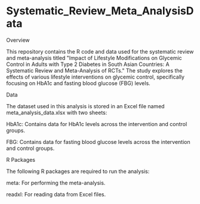 # Systematic_Review_Meta_AnalysisData
Overview

This repository contains the R code and data used for the systematic review and meta-analysis titled "Impact of Lifestyle Modifications on Glycemic Control in Adults with Type 2 Diabetes in South Asian Countries: A Systematic Review and Meta-Analysis of RCTs." The study explores the effects of various lifestyle interventions on glycemic control, specifically focusing on HbA1c and fasting blood glucose (FBG) levels.

Data

The dataset used in this analysis is stored in an Excel file named meta_analysis_data.xlsx with two sheets:

HbA1c: Contains data for HbA1c levels across the intervention and control groups.

FBG: Contains data for fasting blood glucose levels across the intervention and control groups.

R Packages

The following R packages are required to run the analysis:

meta: For performing the meta-analysis.

readxl: For reading data from Excel files.
